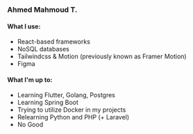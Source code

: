 ### Ahmed Mahmoud T.

#### What I use:
- React-based frameworks
- NoSQL databases
- Tailwindcss & Motion (previously known as Framer Motion)
- Figma

#### What I'm up to:
- Learning Flutter, Golang, Postgres
- Learning Spring Boot
- Trying to utilize Docker in my projects
- Relearning Python and PHP (+ Laravel)
- No Good
<!--
**AhmedMahmoudT/AhmedMahmoudT** is a ✨ _special_ ✨ repository because its `README.md` (this file) appears on your GitHub profile.

Here are some ideas to get you started:

- 🔭 I’m currently working on ...
- 🌱 I’m currently learning ...
- 👯 I’m looking to collaborate on ...
- 🤔 I’m looking for help with ...
- 💬 Ask me about ...
- 📫 How to reach me: ...
- 😄 Pronouns: ...
- ⚡ Fun fact: ...
-->
